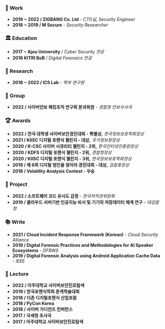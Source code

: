 ### 💼 Work
- **2019 ~ 2022 / ZIGBANG Co. Ltd** - *CTO실, Security Engineer*
- **2018 ~ 2019 / M Secure** - *Security Researcher*

### 🏛 Education
- **2017 ~ Ajou University** / *Cyber Security 전공*
- **2016 KITRI BoB** / *Digital Forensics 전공*

### 🧬 Research
- **2018 ~ 2022 / ICS Lab** - *학부 연구원*

### 🎻 Group
- **2022 / 사이버안보 해킹조직 연구회 분과위원** - *경찰청 안보수사국*

### 🏆 Awards

- **2022 / 전국 대학생 사이버보안경진대회 - 특별상,** *한국정보보호학회장상*
- **2021 / KIISC 디지털 포렌식 챌린지 - 대상,** *국가정보원장상*
- **2020 / K-CSC 사이버 시큐리티 챌린지 - 2위,** *한국인터넷진흥원장상*
- **2020 / KDFS 디지털 포렌식 챌린지 - 2위,** *경찰청장상*
- **2020 / KIISC 디지털 포렌식 챌린지 - 3위,** *한국정보보호학회장상*
- **2019 / 제 6회 디지털 범인을 찾아라 경진대회 - 대상,** *검찰총장상*
- **2018 / Volatility Analysis Contest - 우승**

### 🎯 Project
- **2022 / 소프트웨어 코드 유사도 감정** - *한국저작권위원회*
- **2019 / 클라우드 서버기반 인공지능 비서 및 기기의 저장데이터 체계 연구** - *대검찰청*

### 📚 Write

- **2021 / Cloud Incident Response Framework (Korean)** - *Cloud Security Alliance*
- **2019 / Digital Forensic Practices and Methodologies for AI Speaker Ecosystems** - *DFRWS*
- **2019 / Digital Forensic Analysis using Android Application Cache Data** - *IEEE*

### 🎤 Lecture

- **2022 / 아주대학교 사이버보안진로탐색**
- **2019 / 한국포렌식학회 춘계학술대회**
- **2018 / 더존 디지털포렌식 산업포럼**
- **2018 / PyCon Korea**
- **2018 / 사이버 가디언즈 컨퍼런스**
- **2017 / 국세청 조사국**
- **2017 / 아주대학교 사이버보안진로탐색**

